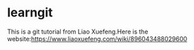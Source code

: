 # learngit
This is a git tutorial from Liao Xuefeng.Here is the website:https://www.liaoxuefeng.com/wiki/896043488029600
